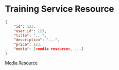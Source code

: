 # Training Service Resource


```json
{
    "id": 123,
    "user_id": 123,
    "title": "...",
    "description": "...",
    "price": 123,
    "media": [<media resource>, ...]
}
```

[Media Resource](media.md)
